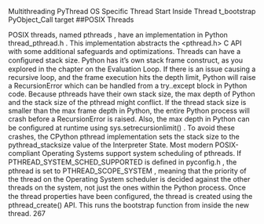 Multithreading PyThread OS Specific  Thread Start Inside Thread t_bootstrap PyObject_Call target 
##POSIX Threads 

 POSIX threads, named  pthreads , have an implementation in  Python thread_pthread.h . This implementation abstracts the  <pthread.h>  C API with some additional safeguards and optimizations. Threads can have a conﬁgured stack size. Python has it’s own stack frame construct, as you explored in the chapter on the Evaluation Loop. If there is an issue causing a recursive loop, and the frame execution hits the depth limit, Python will raise a  RecursionError  which can be handled from a  try..except  block in Python code. Because pthreads have their own stack size, the max depth of Python and the stack size of the pthread might conflict. If the thread stack size is smaller than the max frame depth in Python, the entire Python process will crash before a  RecursionError  is raised. Also, the max depth in Python can be conﬁgured at runtime using sys.setrecursionlimit() . To avoid these crashes, the CPython pthread implementation sets the stack size to the  pythread_stacksize  value of the Interpreter State. Most modern POSIX-compliant Operating Systems support system scheduling of pthreads. If PTHREAD_SYSTEM_SCHED_SUPPORTED  is deﬁned in pyconfig.h , the pthread is set to  PTHREAD_SCOPE_SYSTEM , meaning that the priority of the thread on the Operating System scheduler is decided against the other threads on the system, not just the ones within the Python process. Once the thread properties have been conﬁgured, the thread is created using the  pthread_create()  API. This runs the bootstrap function from inside the new thread. 267
